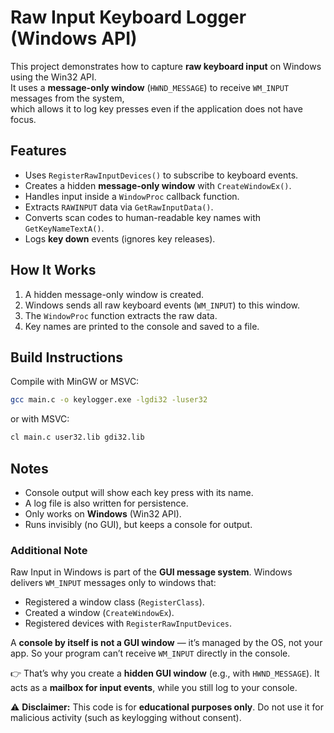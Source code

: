 # Raw Input Keyboard Logger (Windows API)

This project demonstrates how to capture **raw keyboard input** on Windows using the Win32 API.  
It uses a **message-only window** (`HWND_MESSAGE`) to receive `WM_INPUT` messages from the system,  
which allows it to log key presses even if the application does not have focus.

## Features
- Uses `RegisterRawInputDevices()` to subscribe to keyboard events.
- Creates a hidden **message-only window** with `CreateWindowEx()`.
- Handles input inside a `WindowProc` callback function.
- Extracts `RAWINPUT` data via `GetRawInputData()`.
- Converts scan codes to human-readable key names with `GetKeyNameTextA()`.
- Logs **key down** events (ignores key releases).

## How It Works
1. A hidden message-only window is created.
2. Windows sends all raw keyboard events (`WM_INPUT`) to this window.
3. The `WindowProc` function extracts the raw data.
4. Key names are printed to the console and saved to a file.

## Build Instructions
Compile with MinGW or MSVC:

```sh
gcc main.c -o keylogger.exe -lgdi32 -luser32
````

or with MSVC:

```sh
cl main.c user32.lib gdi32.lib
```

## Notes

* Console output will show each key press with its name.
* A log file is also written for persistence.
* Only works on **Windows** (Win32 API).
* Runs invisibly (no GUI), but keeps a console for output.

### Additional Note

Raw Input in Windows is part of the **GUI message system**.
Windows delivers `WM_INPUT` messages only to windows that:

* Registered a window class (`RegisterClass`).
* Created a window (`CreateWindowEx`).
* Registered devices with `RegisterRawInputDevices`.

A **console by itself is not a GUI window** — it’s managed by the OS, not your app.
So your program can’t receive `WM_INPUT` directly in the console.

👉 That’s why you create a **hidden GUI window** (e.g., with `HWND_MESSAGE`).
It acts as a **mailbox for input events**, while you still log to your console.

⚠️ **Disclaimer:** This code is for **educational purposes only**.
Do not use it for malicious activity (such as keylogging without consent).

